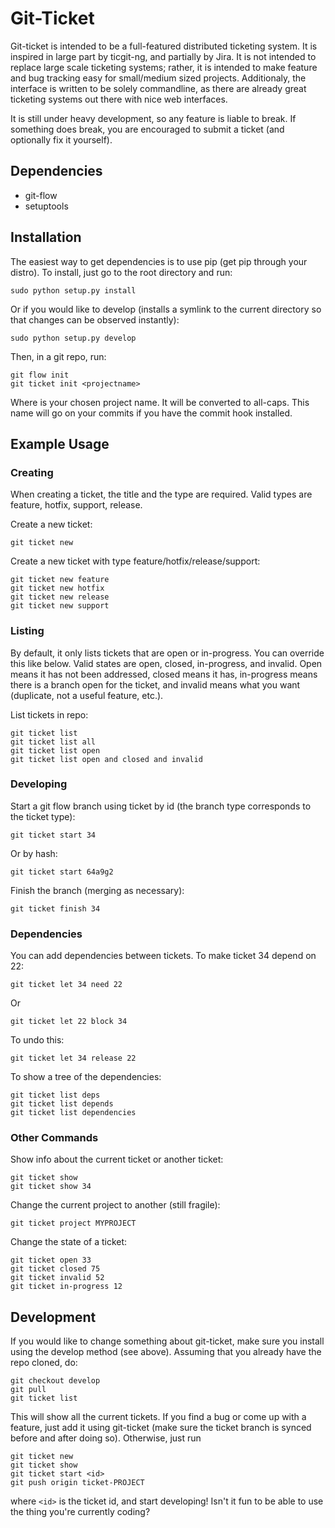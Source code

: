 Git-Ticket
==========

Git-ticket is intended to be a full-featured distributed ticketing system. It is
inspired in large part by ticgit-ng, and partially by Jira. It is not intended
to replace large scale ticketing systems; rather, it is intended to make feature
and bug tracking easy for small/medium sized projects. Additionaly, the
interface is written to be solely commandline, as there are already great
ticketing systems out there with nice web interfaces.

It is still under heavy development, so any feature is liable to break. If
something does break, you are encouraged to submit a ticket (and optionally fix
it yourself).

Dependencies
------------
 - git-flow
 - setuptools

Installation
------------

The easiest way to get dependencies is to use pip (get pip through your
distro).  To install, just go to the root directory and run:

	sudo python setup.py install

Or if you would like to develop (installs a symlink to the current directory so
that changes can be observed instantly):

	sudo python setup.py develop

Then, in a git repo, run:

	git flow init
	git ticket init <projectname>

Where <projectname> is your chosen project name. It will be converted to
all-caps. This name will go on your commits if you have the commit hook
installed.

Example Usage
-------------

### Creating

When creating a ticket, the title and the type are required. Valid types are
feature, hotfix, support, release.

Create a new ticket:

	git ticket new

Create a new ticket with type feature/hotfix/release/support:

	git ticket new feature
	git ticket new hotfix
	git ticket new release
	git ticket new support

### Listing
By default, it only lists tickets that are open or in-progress. You can override
this like below. Valid states are open, closed, in-progress, and invalid. Open
means it has not been addressed, closed means it has, in-progress means there is
a branch open for the ticket, and invalid means what you want (duplicate, not a
useful feature, etc.).

List tickets in repo:

	git ticket list
	git ticket list all
	git ticket list open
	git ticket list open and closed and invalid


### Developing
Start a git flow branch using ticket by id (the branch type corresponds to the
ticket type):

	git ticket start 34

Or by hash:

	git ticket start 64a9g2

Finish the branch (merging as necessary):

	git ticket finish 34

### Dependencies
You can add dependencies between tickets. To make ticket 34 depend on 22:

	git ticket let 34 need 22

Or

	git ticket let 22 block 34

To undo this:

	git ticket let 34 release 22

To show a tree of the dependencies:

	git ticket list deps
	git ticket list depends
	git ticket list dependencies

### Other Commands

Show info about the current ticket or another ticket:

	git ticket show
	git ticket show 34

Change the current project to another (still fragile):

	git ticket project MYPROJECT

Change the state of a ticket:

	git ticket open 33
	git ticket closed 75
	git ticket invalid 52
	git ticket in-progress 12

Development
-----------

If you would like to change something about git-ticket, make sure you install
using the develop method (see above). Assuming that you already have the repo
cloned, do:

	git checkout develop
	git pull
	git ticket list

This will show all the current tickets. If you find a bug or come up with a
feature, just add it using git-ticket (make sure the ticket branch is synced
before and after doing so). Otherwise, just run

	git ticket new
	git ticket show
	git ticket start <id>
	git push origin ticket-PROJECT

where `<id>` is the ticket id, and start developing! Isn't it fun to be able to
use the thing you're currently coding?
